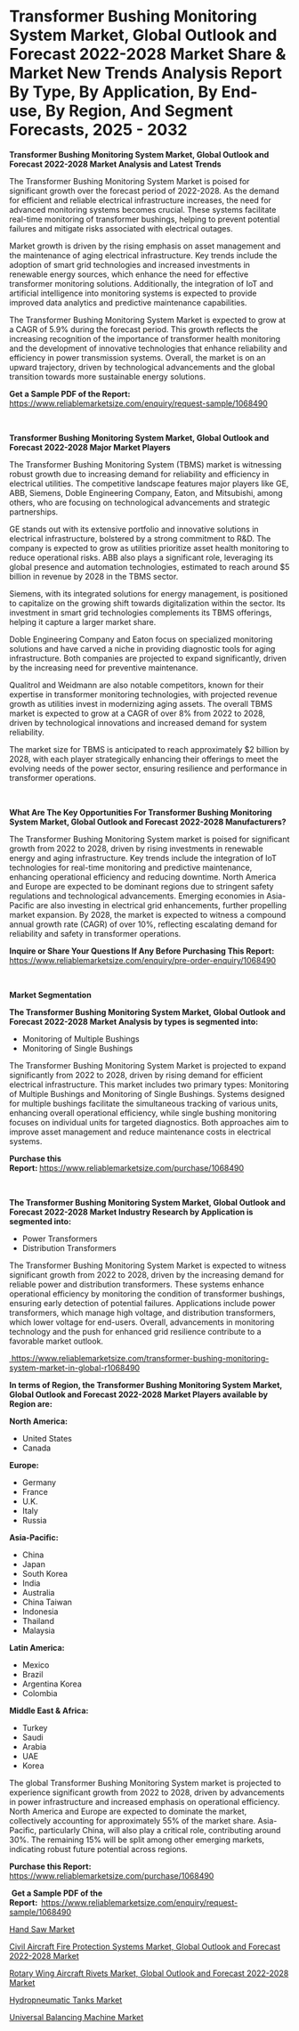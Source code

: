<p><h1>Transformer Bushing Monitoring System Market, Global Outlook and Forecast 2022-2028 Market Share & Market New Trends Analysis Report By Type, By Application, By End-use, By Region, And Segment Forecasts, 2025 - 2032</h1></p><p><strong>Transformer Bushing Monitoring System Market, Global Outlook and Forecast 2022-2028 Market Analysis and Latest Trends</strong></p>
<p><p>The Transformer Bushing Monitoring System Market is poised for significant growth over the forecast period of 2022-2028. As the demand for efficient and reliable electrical infrastructure increases, the need for advanced monitoring systems becomes crucial. These systems facilitate real-time monitoring of transformer bushings, helping to prevent potential failures and mitigate risks associated with electrical outages.</p><p>Market growth is driven by the rising emphasis on asset management and the maintenance of aging electrical infrastructure. Key trends include the adoption of smart grid technologies and increased investments in renewable energy sources, which enhance the need for effective transformer monitoring solutions. Additionally, the integration of IoT and artificial intelligence into monitoring systems is expected to provide improved data analytics and predictive maintenance capabilities.</p><p>The Transformer Bushing Monitoring System Market is expected to grow at a CAGR of 5.9% during the forecast period. This growth reflects the increasing recognition of the importance of transformer health monitoring and the development of innovative technologies that enhance reliability and efficiency in power transmission systems. Overall, the market is on an upward trajectory, driven by technological advancements and the global transition towards more sustainable energy solutions.</p></p>
<p><strong>Get a Sample PDF of the Report:&nbsp;</strong> <a href="https://www.reliablemarketsize.com/enquiry/request-sample/1068490?utm_campaign=2034&utm_medium=2&utm_source=Github&utm_content=ia&utm_term=21032025&utm_id=transformer-bushing-monitoring-system-market-global-outlook-and-forecast-2022-2028">https://www.reliablemarketsize.com/enquiry/request-sample/1068490</a></p>
<p>&nbsp;</p>
<p><strong>Transformer Bushing Monitoring System Market, Global Outlook and Forecast 2022-2028 Major Market Players</strong></p>
<p><p>The Transformer Bushing Monitoring System (TBMS) market is witnessing robust growth due to increasing demand for reliability and efficiency in electrical utilities. The competitive landscape features major players like GE, ABB, Siemens, Doble Engineering Company, Eaton, and Mitsubishi, among others, who are focusing on technological advancements and strategic partnerships.</p><p>GE stands out with its extensive portfolio and innovative solutions in electrical infrastructure, bolstered by a strong commitment to R&D. The company is expected to grow as utilities prioritize asset health monitoring to reduce operational risks. ABB also plays a significant role, leveraging its global presence and automation technologies, estimated to reach around $5 billion in revenue by 2028 in the TBMS sector.</p><p>Siemens, with its integrated solutions for energy management, is positioned to capitalize on the growing shift towards digitalization within the sector. Its investment in smart grid technologies complements its TBMS offerings, helping it capture a larger market share.</p><p>Doble Engineering Company and Eaton focus on specialized monitoring solutions and have carved a niche in providing diagnostic tools for aging infrastructure. Both companies are projected to expand significantly, driven by the increasing need for preventive maintenance.</p><p>Qualitrol and Weidmann are also notable competitors, known for their expertise in transformer monitoring technologies, with projected revenue growth as utilities invest in modernizing aging assets. The overall TBMS market is expected to grow at a CAGR of over 8% from 2022 to 2028, driven by technological innovations and increased demand for system reliability.</p><p>The market size for TBMS is anticipated to reach approximately $2 billion by 2028, with each player strategically enhancing their offerings to meet the evolving needs of the power sector, ensuring resilience and performance in transformer operations.</p></p>
<p>&nbsp;</p>
<p><strong>What Are The Key Opportunities For Transformer Bushing Monitoring System Market, Global Outlook and Forecast 2022-2028 Manufacturers?</strong></p>
<p><p>The Transformer Bushing Monitoring System market is poised for significant growth from 2022 to 2028, driven by rising investments in renewable energy and aging infrastructure. Key trends include the integration of IoT technologies for real-time monitoring and predictive maintenance, enhancing operational efficiency and reducing downtime. North America and Europe are expected to be dominant regions due to stringent safety regulations and technological advancements. Emerging economies in Asia-Pacific are also investing in electrical grid enhancements, further propelling market expansion. By 2028, the market is expected to witness a compound annual growth rate (CAGR) of over 10%, reflecting escalating demand for reliability and safety in transformer operations.</p></p>
<p><strong>Inquire or Share Your Questions If Any Before Purchasing This Report:</strong> <a href="https://www.reliablemarketsize.com/enquiry/pre-order-enquiry/1068490?utm_campaign=2034&utm_medium=2&utm_source=Github&utm_content=ia&utm_term=21032025&utm_id=transformer-bushing-monitoring-system-market-global-outlook-and-forecast-2022-2028">https://www.reliablemarketsize.com/enquiry/pre-order-enquiry/1068490</a></p>
<p>&nbsp;</p>
<p><strong>Market Segmentation</strong></p>
<p><strong>The Transformer Bushing Monitoring System Market, Global Outlook and Forecast 2022-2028 Market Analysis by types is segmented into:</strong></p>
<p><ul><li>Monitoring of Multiple Bushings</li><li>Monitoring of Single Bushings</li></ul></p>
<p><p>The Transformer Bushing Monitoring System Market is projected to expand significantly from 2022 to 2028, driven by rising demand for efficient electrical infrastructure. This market includes two primary types: Monitoring of Multiple Bushings and Monitoring of Single Bushings. Systems designed for multiple bushings facilitate the simultaneous tracking of various units, enhancing overall operational efficiency, while single bushing monitoring focuses on individual units for targeted diagnostics. Both approaches aim to improve asset management and reduce maintenance costs in electrical systems.</p></p>
<p><strong>Purchase this Report:&nbsp;</strong><a href="https://www.reliablemarketsize.com/purchase/1068490?utm_campaign=2034&utm_medium=2&utm_source=Github&utm_content=ia&utm_term=21032025&utm_id=transformer-bushing-monitoring-system-market-global-outlook-and-forecast-2022-2028">https://www.reliablemarketsize.com/purchase/1068490</a></p>
<p>&nbsp;</p>
<p><strong>The Transformer Bushing Monitoring System Market, Global Outlook and Forecast 2022-2028 Market Industry Research by Application is segmented into:</strong></p>
<p><ul><li>Power Transformers</li><li>Distribution Transformers</li></ul></p>
<p><p>The Transformer Bushing Monitoring System Market is expected to witness significant growth from 2022 to 2028, driven by the increasing demand for reliable power and distribution transformers. These systems enhance operational efficiency by monitoring the condition of transformer bushings, ensuring early detection of potential failures. Applications include power transformers, which manage high voltage, and distribution transformers, which lower voltage for end-users. Overall, advancements in monitoring technology and the push for enhanced grid resilience contribute to a favorable market outlook.</p></p>
<p><a href="https://www.reliablemarketsize.com/transformer-bushing-monitoring-system-market-in-global-r1068490?utm_campaign=2034&utm_medium=2&utm_source=Github&utm_content=ia&utm_term=21032025&utm_id=transformer-bushing-monitoring-system-market-global-outlook-and-forecast-2022-2028">&nbsp;https://www.reliablemarketsize.com/transformer-bushing-monitoring-system-market-in-global-r1068490</a></p>
<p><strong>In terms of Region, the Transformer Bushing Monitoring System Market, Global Outlook and Forecast 2022-2028 Market Players available by Region are:</strong></p>
<p>
    <p> <strong> North America: </strong>
        <ul>
            <li>United States</li>
            <li>Canada</li>
        </ul>
        </p> 
    <p> <strong> Europe: </strong>
        <ul>
            <li>Germany</li>
            <li>France</li>
            <li>U.K.</li>
            <li>Italy</li>
            <li>Russia</li>
        </ul>
        </p> 
    <p> <strong> Asia-Pacific: </strong>
        <ul>
            <li>China</li>
            <li>Japan</li>
            <li>South Korea</li>
            <li>India</li>
            <li>Australia</li>
            <li>China Taiwan</li>
            <li>Indonesia</li>
            <li>Thailand</li>
            <li>Malaysia</li>
        </ul>
        </p> 
    <p> <strong> Latin America: </strong>
        <ul>
            <li>Mexico</li>
            <li>Brazil</li>
            <li>Argentina Korea</li>
            <li>Colombia</li>
        </ul>
        </p> 
    <p> <strong> Middle East & Africa: </strong>
        <ul>
            <li>Turkey</li>
            <li>Saudi</li>
            <li>Arabia</li>
            <li>UAE</li>
            <li>Korea</li>
        </ul>
    </p>
    </p>
<p><p>The global Transformer Bushing Monitoring System market is projected to experience significant growth from 2022 to 2028, driven by advancements in power infrastructure and increased emphasis on operational efficiency. North America and Europe are expected to dominate the market, collectively accounting for approximately 55% of the market share. Asia-Pacific, particularly China, will also play a critical role, contributing around 30%. The remaining 15% will be split among other emerging markets, indicating robust future potential across regions.</p></p>
<p><strong>Purchase this Report: </strong><a href="https://www.reliablemarketsize.com/purchase/1068490?utm_campaign=2034&utm_medium=2&utm_source=Github&utm_content=ia&utm_term=21032025&utm_id=transformer-bushing-monitoring-system-market-global-outlook-and-forecast-2022-2028">https://www.reliablemarketsize.com/purchase/1068490</a></p>
<p>&nbsp;<strong>Get a Sample PDF of the Report:&nbsp;&nbsp;</strong><a href="https://www.reliablemarketsize.com/enquiry/request-sample/1068490?utm_campaign=2034&utm_medium=2&utm_source=Github&utm_content=ia&utm_term=21032025&utm_id=transformer-bushing-monitoring-system-market-global-outlook-and-forecast-2022-2028">https://www.reliablemarketsize.com/enquiry/request-sample/1068490</a></p>
<p><strong></strong></p>
<p><p><a href="https://www.linkedin.com/pulse/hand-saw-market2025-2032-industry-insights-investment-ixjqe?utm_campaign=2034&utm_medium=2&utm_source=Github&utm_content=ia&utm_term=21032025&utm_id=transformer-bushing-monitoring-system-market-global-outlook-and-forecast-2022-2028">Hand Saw Market</a></p><p><a href="https://github.com/safurdorthu8/Market-Research-Report-List-1/blob/main/civil-aircraft-fire-protection-systems-market-global-outlook-and-forecast-2022-2028-market.md?utm_campaign=2034&utm_medium=2&utm_source=Github&utm_content=ia&utm_term=21032025&utm_id=transformer-bushing-monitoring-system-market-global-outlook-and-forecast-2022-2028">Civil Aircraft Fire Protection Systems Market, Global Outlook and Forecast 2022-2028 Market</a></p><p><a href="https://github.com/bettysbozer/Market-Research-Report-List-1/blob/main/rotary-wing-aircraft-rivets-market-global-outlook-and-forecast-2022-2028-market.md?utm_campaign=2034&utm_medium=2&utm_source=Github&utm_content=ia&utm_term=21032025&utm_id=transformer-bushing-monitoring-system-market-global-outlook-and-forecast-2022-2028">Rotary Wing Aircraft Rivets Market, Global Outlook and Forecast 2022-2028 Market</a></p><p><a href="https://www.linkedin.com/pulse/hydropneumatic-tanks-market-trends-projected-cagr-14-from-eehve?utm_campaign=2034&utm_medium=2&utm_source=Github&utm_content=ia&utm_term=21032025&utm_id=transformer-bushing-monitoring-system-market-global-outlook-and-forecast-2022-2028">Hydropneumatic Tanks Market</a></p><p><a href="https://www.linkedin.com/pulse/thorough-analysis-universal-balancing-machine-market-withits-khkpe?utm_campaign=2034&utm_medium=2&utm_source=Github&utm_content=ia&utm_term=21032025&utm_id=transformer-bushing-monitoring-system-market-global-outlook-and-forecast-2022-2028">Universal Balancing Machine Market</a></p></p>